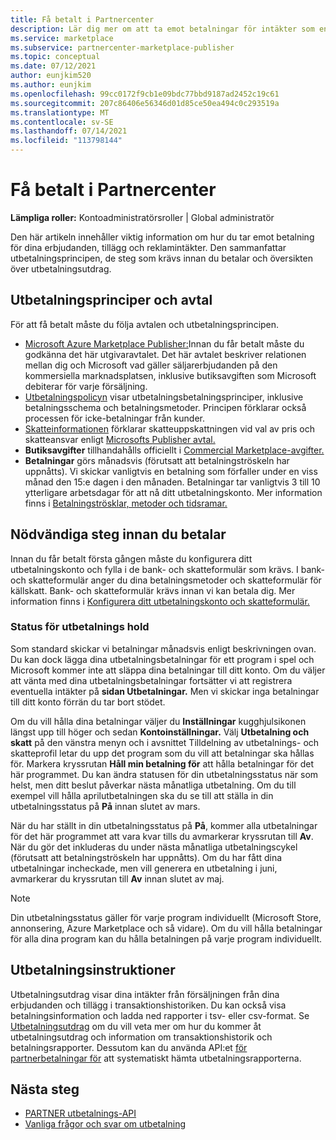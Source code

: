 ```yaml
---
title: Få betalt i Partnercenter
description: Lär dig mer om att ta emot betalningar för intäkter som en Microsoft-partner, till exempel via erbjudanden på den kommersiella marknadsplatsen, incitamentprogram och Molnlösningsleverantör-programmet. Innehåller utbetalningsprincip, utbetalningsstatus och utbetalningsutdrag.
ms.service: marketplace
ms.subservice: partnercenter-marketplace-publisher
ms.topic: conceptual
ms.date: 07/12/2021
author: eunjkim520
ms.author: eunjkim
ms.openlocfilehash: 99cc0172f9cb1e09bdc77bbd9187ad2452c19c61
ms.sourcegitcommit: 207c86406e56346d01d85ce50ea494c0c293519a
ms.translationtype: MT
ms.contentlocale: sv-SE
ms.lasthandoff: 07/14/2021
ms.locfileid: "113798144"
---
```

# <a name="getting-paid-in-partner-center"></a>Få betalt i Partnercenter

**Lämpliga roller:** Kontoadministratörsroller | Global administratör

Den här artikeln innehåller viktig information om hur du tar emot betalning för dina erbjudanden, tillägg och reklamintäkter. Den sammanfattar utbetalningsprincipen, de steg som krävs innan du betalar och översikten över utbetalningsutdrag.

## <a name="payout-policies-and-agreements"></a>Utbetalningsprinciper och avtal

För att få betalt måste du följa avtalen och utbetalningsprincipen.

- [Microsoft Azure Marketplace Publisher:](/legal/marketplace/msft-publisher-agreement)Innan du får betalt måste du godkänna det här utgivaravtalet. Det här avtalet beskriver relationen mellan dig och Microsoft vad gäller säljarerbjudanden på den kommersiella marknadsplatsen, inklusive butiksavgiften som Microsoft debiterar för varje försäljning.
- [Utbetalningspolicyn](payout-policy-details.md) visar utbetalningsbetalningsprinciper, inklusive betalningsschema och betalningsmetoder. Principen förklarar också processen för icke-betalningar från kunder.
- [Skatteinformationen](tax-details-marketplace.md) förklarar skatteuppskattningen vid val av pris och skatteansvar enligt [Microsofts Publisher avtal.](/legal/marketplace/msft-publisher-agreement)
- **Butiksavgifter** tillhandahålls officiellt i [Commercial Marketplace-avgifter.](/azure/marketplace/marketplace-commercial-transaction-capabilities-and-considerations)
- **Betalningar** görs månadsvis (förutsatt att betalningströskeln har uppnåtts). Vi skickar vanligtvis en betalning som förfaller under en viss månad den 15:e dagen i den månaden. Betalningar tar vanligtvis 3 till 10 ytterligare arbetsdagar för att nå ditt utbetalningskonto. Mer information finns i [Betalningströsklar, metoder och tidsramar.](payment-thresholds-methods-timeframes.md)

## <a name="prerequisite-steps-before-getting-paid"></a>Nödvändiga steg innan du betalar

Innan du får betalt första gången måste du konfigurera ditt utbetalningskonto och fylla i de bank- och skatteformulär som krävs. I bank- och skatteformulär anger du dina betalningsmetoder och skatteformulär för källskatt. Bank- och skatteformulär krävs innan vi kan betala dig. Mer information finns i [Konfigurera ditt utbetalningskonto och skatteformulär.](set-up-your-payout-account.md)

### <a name="payout-hold-status"></a>Status för utbetalnings hold

Som standard skickar vi betalningar månadsvis enligt beskrivningen ovan. Du kan dock lägga dina utbetalningsbetalningar för ett program i spel och Microsoft kommer inte att släppa dina betalningar till ditt konto. Om du väljer att vänta med dina utbetalningsbetalningar fortsätter vi att registrera eventuella intäkter på **sidan Utbetalningar.** Men vi skickar inga betalningar till ditt konto förrän du tar bort stödet.

Om du vill hålla dina betalningar väljer du **Inställningar** kugghjulsikonen längst upp till höger och sedan **Kontoinställningar.** Välj **Utbetalning och skatt** på den  vänstra menyn och i avsnittet Tilldelning av utbetalnings- och skatteprofil letar du upp det program som du vill att betalningar ska hållas för. Markera kryssrutan **Håll min betalning för** att hålla betalningar för det här programmet. Du kan ändra statusen för din utbetalningsstatus när som helst, men ditt beslut påverkar nästa månatliga utbetalning. Om du till exempel vill hålla aprilutbetalningen ska du se till att ställa in din utbetalningsstatus på **På** innan slutet av mars.

När du har ställt in din utbetalningsstatus på **På**, kommer alla utbetalningar för det här programmet att vara kvar tills du avmarkerar kryssrutan till **Av**. När du gör det inkluderas du under nästa månatliga utbetalningscykel (förutsatt att betalningströskeln har uppnåtts). Om du har fått dina utbetalningar incheckade, men vill generera en utbetalning i juni, avmarkerar du kryssrutan till **Av** innan slutet av maj.

>[!Note]
> Din utbetalningsstatus gäller för varje program individuellt (Microsoft Store, annonsering, Azure Marketplace och så vidare). Om du vill hålla betalningar för alla dina program kan du hålla betalningen på varje program individuellt.

## <a name="payout-statements"></a>Utbetalningsinstruktioner

Utbetalningsutdrag visar dina intäkter från försäljningen från dina erbjudanden och tillägg i transaktionshistoriken. Du kan också visa betalningsinformation och ladda ned rapporter i tsv- eller csv-format. Se [Utbetalningsutdrag](payout-statement.md) om du vill veta mer om hur du kommer åt utbetalningsutdrag och information om transaktionshistorik och betalningsrapporter. Dessutom kan du använda API:et [för partnerbetalningar för](https://apidocs.microsoft.com/services/partnerpayouts) att systematiskt hämta utbetalningsrapporterna.

## <a name="next-steps"></a>Nästa steg

- [PARTNER utbetalnings-API](https://apidocs.microsoft.com/services/partnerpayouts)
- [Vanliga frågor och svar om utbetalning](payout-faq.yml)